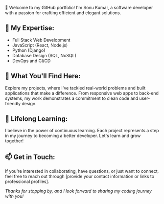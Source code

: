 👋 Welcome to my GitHub portfolio! I'm Sonu Kumar, a software developer with a passion for crafting efficient and elegant solutions. 

## 💼 My Expertise:
- Full Stack Web Development
- JavaScript (React, Node.js)
- Python (Django)
- Database Design (SQL, NoSQL)
- DevOps and CI/CD

## 🚀 What You'll Find Here:
Explore my projects, where I've tackled real-world problems and built applications that make a difference. From responsive web apps to back-end systems, my work demonstrates a commitment to clean code and user-friendly design.


## 🌱 Lifelong Learning:
I believe in the power of continuous learning. Each project represents a step in my journey to becoming a better developer. Let's learn and grow together!

## 📫 Get in Touch:
If you're interested in collaborating, have questions, or just want to connect, feel free to reach out through [provide your contact information or links to professional profiles].

*Thanks for stopping by, and I look forward to sharing my coding journey with you!*
